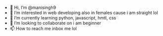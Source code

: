 - 👋 Hi, I’m @manisingh9
- 👀 I’m interested in web developing also in females cause i am straight lol
- 🌱 I’m currently learning python, javascript, hmtl, css
- 💞️ I’m looking to collaborate on i am beginner
- 📫 How to reach me inbox me lol

<!---
manisingh9/manisingh9 is a ✨ special ✨ repository because its `README.md` (this file) appears on your GitHub profile.
You can click the Preview link to take a look at your changes.
--->
